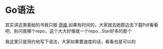 # Go语法

其实讲这类基础的书我只服 [雨痕](https://github.com/qyuhen),如果有时间的，大家就去她那边去下载Pdf看看吧，别问我哪个repo，这个大大好像就一个repo...Star好多的那个

我这里只是简约地写下语法，大家如果要速度的话，看看也是可以的
